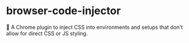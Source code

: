 # browser-code-injector
💉 A Chrome plugin to inject CSS into environments and setups that don't allow for direct CSS or JS styling.

